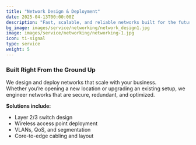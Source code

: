 ```yaml
---
title: "Network Design & Deployment"
date: 2025-04-13T00:00:00Z
description: "Fast, scalable, and reliable networks built for the future."
bg_image: images/service/networking/network_design1.jpg
image: images/service/networking/networking-1.jpg
icon: ti-signal
type: service
weight: 5
---
```


### Built Right From the Ground Up

We design and deploy networks that scale with your business.  
Whether you’re opening a new location or upgrading an existing setup, we engineer networks that are secure, redundant, and optimized.

**Solutions include:**
- Layer 2/3 switch design
- Wireless access point deployment
- VLANs, QoS, and segmentation
- Core-to-edge cabling and layout
